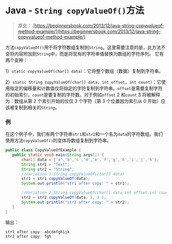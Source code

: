 # Java - `String copyValueOf()`方法

> 原文： [https://beginnersbook.com/2013/12/java-string-copyvalueof-method-example/](https://beginnersbook.com/2013/12/java-string-copyvalueof-method-example/)

方法`copyValueOf()`用于将字符数组复制到`String`。这里需要注意的是，此方法不会将内容附加到`String`中，而是将现有的字符串值替换为数组的字符序列。
它有两个变种：

1）`static copyValueOf(char[] data)`：它将整个数组（数据）复制到字符串。

2）`static String copyValueOf(char[] data, int offset, int count)`：它使用指定的偏移量和计数值仅将指定的字符复制到字符串。`offset`是需要复制字符的初始索引，`count`是要复制的字符数。对于例如`offset` 2 和`count` 3 将被解释为：数组从第 2 个索引开始的仅仅 3 个字符（第 3 个位置因为索引从 0 开始）应该被复制到相关的`String`。

### 例

在这个例子中，我们有两个字符串`str1`和`str2`和一个名为`data`的字符数组。我们使用方法`copyValueOf()`的变体将数组复制到字符串。

```java
public class CopyValueOfExample {
   public static void main(String args[]) {
       char[] data = {'a','b','c','d','e','f','g','h','i','j','k'};
       String str1 = "Text";
       String str2 = "String";
       //Variation 1:String copyValueOf(char[] data)
       str1 = str1.copyValueOf(data);
       System.out.println("str1 after copy: " + str1);

       //Variation 2:String copyValueOf(char[] data,int offset,int count)
       str2 = str2.copyValueOf(data, 5, 3 );
       System.out.println("str2 after copy: " + str2);
   }
}
```

输出：

```java
str1 after copy: abcdefghijk
str2 after copy: fgh
```
